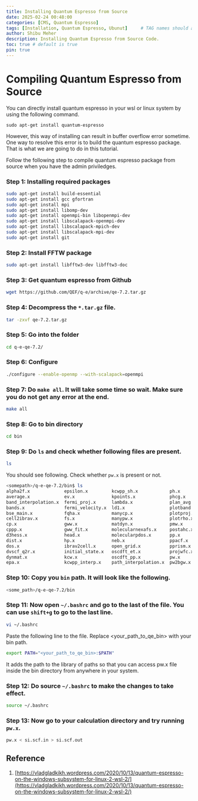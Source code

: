 ```yaml
---
title: Installing Quantum Espresso from Source
date: 2025-02-24 00:48:00
categories: [CMS, Quantum Espresso]
tags: [Installation, Quantum Espresso, Ubunut]     # TAG names should always be lowercase
author: Shibu Meher
description: Installing Quantum Espresso from Source Code.
toc: true # default is true
pin: true
---
```



# Compiling Quantum Espresso from Source
You can directly install quantum espresso in your wsl or linux system by using the following command.

```
sudo apt-get install quantum-espresso
```

However, this way of installing can result in buffer overflow error sometime. One way to resolve this error is
to build the quantum espresso package. That is what we are going to do in this tutorial.

Follow the following step to compile quantum espresso package from source when you have the admin priviledges.


### Step 1: Installing required packages
 
```bash
sudo apt-get install build-essential                                                                                   
sudo apt-get install gcc gfortran                                                                                      
sudo apt-get install mpi                                                                                               
sudo apt-get install libomp-dev                                                                                        
sudo apt-get install openmpi-bin libopenmpi-dev                                                                        
sudo apt-get install libscalapack-openmpi-dev
sudo apt-get install libscalapack-mpich-dev
sudo apt-get install libscalapack-mpi-dev
sudo apt-get install git
```

### Step 2: Install FFTW package
 
```bash
sudo apt-get install libfftw3-dev libfftw3-doc
```

### Step 3: Get quantum espresso from Github

```bash
wget https://github.com/QEF/q-e/archive/qe-7.2.tar.gz
```

### Step 4: Decompress the `*.tar.gz` file.

```bash
tar -zxvf qe-7.2.tar.gz
```

### Step 5: Go into the folder
```bash
cd q-e-qe-7.2/
```

### Step 6: Configure
```bash
./configure --enable-openmp --with-scalapack=openmpi
```
 
### Step 7: Do `make all`. It will take some time so wait. Make sure you do not get any error at the end.
 
```bash
make all
```
 
### Step 8: Go to bin directory

```bash
cd bin
```
 
### Step 9: Do `ls` and check whether following files are present.
 
```bash
ls
```
 
You should see following. Check whether `pw.x` is present or not.
 
```bash
<somepath>/q-e-qe-7.2/bin$ ls
alpha2f.x             epsilon.x         kcwpp_sh.x            ph.x        pw2critic.x           sumpdos.x
average.x             ev.x              kpoints.x             phcg.x      pw2gw.x               turbo_davidson.x
band_interpolation.x  fermi_proj.x      lambda.x              plan_avg.x  pw2wannier90.x        turbo_eels.x
bands.x               fermi_velocity.x  ld1.x                 plotband.x  pw4gww.x              turbo_lanczos.x
bse_main.x            fqha.x            manycp.x              plotproj.x  pwcond.x              turbo_magnon.x
cell2ibrav.x          fs.x              manypw.x              plotrho.x   pwi2xsf.x             turbo_spectrum.x
cp.x                  gww.x             matdyn.x              pmw.x       q2qstar.x             wannier90.x
cppp.x                gww_fit.x         molecularnexafs.x     postahc.x   q2r.x                 wannier_ham.x
d3hess.x              head.x            molecularpdos.x       pp.x        rism1d.x              wannier_plot.x
dist.x                hp.x              neb.x                 ppacf.x     scan_ibrav.x          wfck2r.x
dos.x                 ibrav2cell.x      open_grid.x           pprism.x    simple.x              wfdd.x
dvscf_q2r.x           initial_state.x   oscdft_et.x           projwfc.x   simple_bse.x          xspectra.x
dynmat.x              kcw.x             oscdft_pp.x           pw.x        simple_ip.x
epa.x                 kcwpp_interp.x    path_interpolation.x  pw2bgw.x    spectra_correction.x

```

### Step 10: Copy you `bin` path. It will look like the following.
```bash
<some_path>/q-e-qe-7.2/bin
```

### Step 11: Now open `~/.bashrc` and go to the last of the file. You can use `shift+g` to go to the last line.

```bash
vi ~/.bashrc
```
 
Paste the following line to the file. Replace <your_path_to_qe_bin> with your bin path.
```bash
export PATH="<your_path_to_qe_bin>:$PATH"
```

It adds the path to the library of paths so that you can access pw.x file inside the bin directory from anywhere in your system.
 
### Step 12: Do source `~/.bashrc` to make the changes to take effect.
```bash
source ~/.bashrc
```

### Step 13: Now go to your calculation directory and try running `pw.x`.
```bash
pw.x < si.scf.in > si.scf.out
```


## Reference
1. [https://vladgladkikh.wordpress.com/2020/10/13/quantum-espresso-on-the-windows-subsystem-for-linux-2-wsl-2/](https://vladgladkikh.wordpress.com/2020/10/13/quantum-espresso-on-the-windows-subsystem-for-linux-2-wsl-2/)
